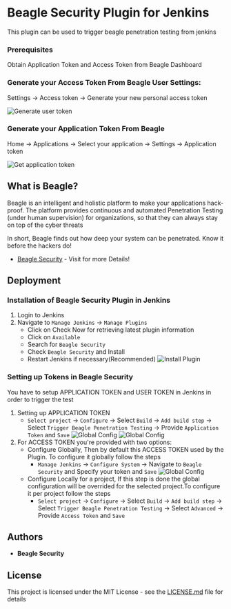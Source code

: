 # Beagle Security Plugin for Jenkins

This plugin can be used to trigger beagle penetration testing from jenkins

### Prerequisites

Obtain Application Token and Access Token from Beagle Dashboard

### Generate your Access Token From Beagle User Settings:
  Settings -> Access token -> Generate your new personal access token

![Generate user token](https://beagle-assets.s3.ca-central-1.amazonaws.com/share/usertoken.png)

### Generate your Application Token From Beagle<br></h3>
  Home -> Applications -> Select your application -> Settings -> Application token

![Get application token](https://beagle-assets.s3.ca-central-1.amazonaws.com/share/apptoken.png)


## What is Beagle?

Beagle is an intelligent and holistic platform to make your applications hack-proof. The platform provides continuous and automated Penetration Testing (under human supervision) for organizations, so that they can always stay on top of the cyber threats

In short, Beagle finds out how deep your system can be penetrated. Know it before the hackers do!

* [Beagle Security](https://beaglesecurity.com/?utm_source=jenkins&utm_medium=3rd_party&utm_campaign=integration) - Visit for more Details!

## Deployment

### Installation of Beagle Security Plugin in Jenkins

1. Login to Jenkins
2. Navigate to `Manage Jenkins` -> `Manage Plugins` 
	* Click on Check Now for retrieving latest plugin information
	* Click on `Available`
	* Search for `Beagle Security`
	* Check `Beagle Security` and Install
	* Restart Jenkins if necessary(Recommended)
	![Install Plugin](/images/1.png)

### Setting up Tokens in Beagle Security
You have to setup APPLICATION TOKEN and USER TOKEN in Jenkins in order to trigger the test
1. Setting up APPLICATION TOKEN
	* `Select project` -> `Configure` -> Select `Build` -> `Add build step` -> Select `Trigger Beagle Penetration Testing` -> Provide `Application Token` and `Save`
	![Global Config](/images/3.png)
	![Global Config](/images/4.png)
2. For ACCESS TOKEN you're provided with two options:
	* Configure Globally, Then by default this ACCESS TOKEN used by the Plugin. To configure it globally follow the steps
		* `Manage Jenkins` -> `Configure System` -> Navigate to `Beagle Security` and Specify your token and `Save`
		![Global Config](/images/2.png)
	* Configure Locally for a project, If this step is done the global configuration will be overrided for the selected project.To configure it per project follow the steps
		* `Select project` -> `Configure` -> Select `Build` -> `Add build step` -> Select `Trigger Beagle Penetration Testing` -> Select `Advanced` -> Provide `Access Token` and `Save`
## Authors

* **Beagle Security**

## License

This project is licensed under the MIT License - see the [LICENSE.md](LICENSE.md) file for details


